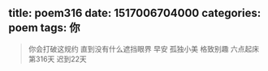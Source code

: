 title: poem316
date: 1517006704000
categories: poem
tags: 你
---
> 你会打破这规约
直到没有什么遮挡眼界
早安
孤独小美
格致别趣
六点起床第316天 迟到22天